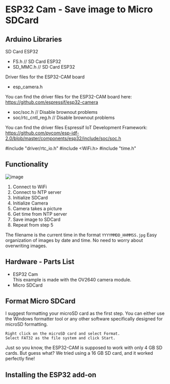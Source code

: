 # ESP32 Cam - Save image to Micro SDCard

## Arduino Libraries
SD Card ESP32<br />
* FS.h             // SD Card ESP32
* SD_MMC.h         // SD Card ESP32

Driver files for the ESP32-CAM board<br />
* esp_camera.h

You can find the driver files for the ESP32-CAM board here:<br />
https://github.com/espressif/esp32-camera


* soc/soc.h           // Disable brownout problems
* soc/rtc_cntl_reg.h  // Disable brownout problems

 You can find the driver files Espressif IoT Development Framework:<br />
 https://github.com/pycom/esp-idf-2.0/blob/master/components/esp32/include/soc/soc.h


#include "driver/rtc_io.h"
#include <WiFi.h>
#include "time.h"

## Functionality
![image](https://user-images.githubusercontent.com/44589560/226575802-6e7793ba-fd1e-4426-a73e-59a2b4ab5273.png)

1. Connect to WiFi
2. Connect to NTP server
3. Initialize SDCard
4. Initialize Camera
5. Camera takes a picture
6. Get time from NTP server
7. Save image to SDCard
8. Repeat from step 5

The filename is the current time in the format `YYYYMMDD_HHMMSS.jpg`
Easy organization of images by date and time.
No need to worry about overwriting images.

## Hardware - Parts List

* ESP32 Cam<br />
This example is made with the OV2640 camera module.
* Micro SDCard

## Format Micro SDCard

I suggest formatting your microSD card as the first step. You can either use the Windows formatter tool or any other software specifically designed for microSD formatting.

    Right click on the microSD card and select Format. 
    Select FAT32 as the file system and click Start.

Just so you know, the ESP32-CAM is supposed to work with only 4 GB SD cards. But guess what? We tried using a 16 GB SD card, and it worked perfectly fine!

## Installing the ESP32 add-on
